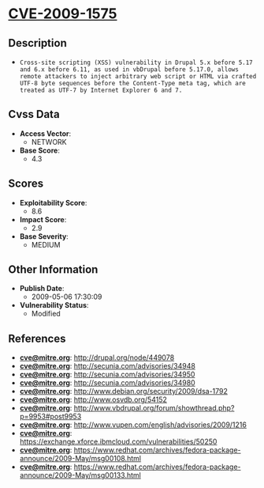 
# [CVE-2009-1575](https://cve.mitre.org/cgi-bin/cvename.cgi?name=CVE-2009-1575)

## Description

- `Cross-site scripting (XSS) vulnerability in Drupal 5.x before 5.17 and 6.x before 6.11, as used in vbDrupal before 5.17.0, allows remote attackers to inject arbitrary web script or HTML via crafted UTF-8 byte sequences before the Content-Type meta tag, which are treated as UTF-7 by Internet Explorer 6 and 7.`

## Cvss Data

- **Access Vector**:
  - NETWORK
- **Base Score**:
  - 4.3

## Scores

- **Exploitability Score**:
  - 8.6
- **Impact Score**:
  - 2.9
- **Base Severity**:
  - MEDIUM

## Other Information

- **Publish Date**:
  - 2009-05-06 17:30:09
- **Vulnerability Status**:
  - Modified

## References

- **cve@mitre.org**: http://drupal.org/node/449078
- **cve@mitre.org**: http://secunia.com/advisories/34948
- **cve@mitre.org**: http://secunia.com/advisories/34950
- **cve@mitre.org**: http://secunia.com/advisories/34980
- **cve@mitre.org**: http://www.debian.org/security/2009/dsa-1792
- **cve@mitre.org**: http://www.osvdb.org/54152
- **cve@mitre.org**: http://www.vbdrupal.org/forum/showthread.php?p=9953#post9953
- **cve@mitre.org**: http://www.vupen.com/english/advisories/2009/1216
- **cve@mitre.org**: https://exchange.xforce.ibmcloud.com/vulnerabilities/50250
- **cve@mitre.org**: https://www.redhat.com/archives/fedora-package-announce/2009-May/msg00108.html
- **cve@mitre.org**: https://www.redhat.com/archives/fedora-package-announce/2009-May/msg00133.html
